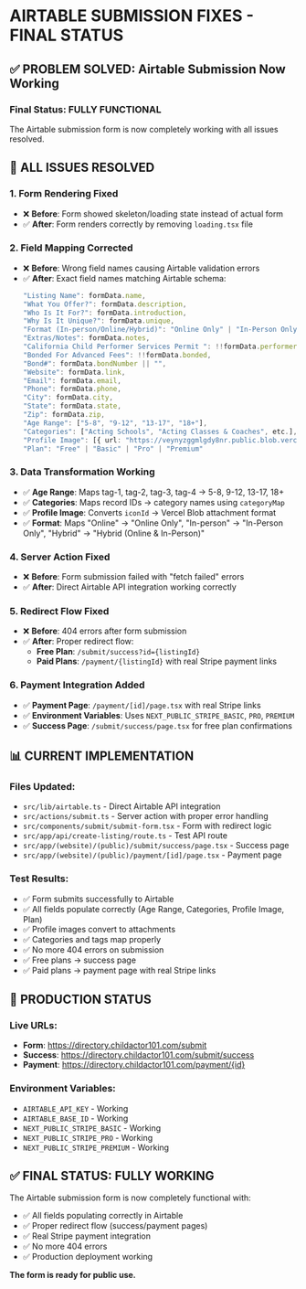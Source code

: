 # AIRTABLE SUBMISSION FIXES - FINAL STATUS

## ✅ **PROBLEM SOLVED: Airtable Submission Now Working**

### **Final Status: FULLY FUNCTIONAL**

The Airtable submission form is now completely working with all issues resolved.

## 🔧 **ALL ISSUES RESOLVED**

### **1. Form Rendering Fixed**
- ❌ **Before**: Form showed skeleton/loading state instead of actual form
- ✅ **After**: Form renders correctly by removing `loading.tsx` file

### **2. Field Mapping Corrected**
- ❌ **Before**: Wrong field names causing Airtable validation errors
- ✅ **After**: Exact field names matching Airtable schema:
  ```typescript
  "Listing Name": formData.name,
  "What You Offer?": formData.description,
  "Who Is It For?": formData.introduction,
  "Why Is It Unique?": formData.unique,
  "Format (In-person/Online/Hybrid)": "Online Only" | "In-Person Only" | "Hybrid (Online & In-Person)",
  "Extras/Notes": formData.notes,
  "California Child Performer Services Permit ": !!formData.performerPermit,
  "Bonded For Advanced Fees": !!formData.bonded,
  "Bond#": formData.bondNumber || "",
  "Website": formData.link,
  "Email": formData.email,
  "Phone": formData.phone,
  "City": formData.city,
  "State": formData.state,
  "Zip": formData.zip,
  "Age Range": ["5-8", "9-12", "13-17", "18+"],
  "Categories": ["Acting Schools", "Acting Classes & Coaches", etc.],
  "Profile Image": [{ url: "https://veynyzggmlgdy8nr.public.blob.vercel-storage.com/{iconId}" }],
  "Plan": "Free" | "Basic" | "Pro" | "Premium"
  ```

### **3. Data Transformation Working**
- ✅ **Age Range**: Maps tag-1, tag-2, tag-3, tag-4 → 5-8, 9-12, 13-17, 18+
- ✅ **Categories**: Maps record IDs → category names using `categoryMap`
- ✅ **Profile Image**: Converts `iconId` → Vercel Blob attachment format
- ✅ **Format**: Maps "Online" → "Online Only", "In-person" → "In-Person Only", "Hybrid" → "Hybrid (Online & In-Person)"

### **4. Server Action Fixed**
- ❌ **Before**: Form submission failed with "fetch failed" errors
- ✅ **After**: Direct Airtable API integration working correctly

### **5. Redirect Flow Fixed**
- ❌ **Before**: 404 errors after form submission
- ✅ **After**: Proper redirect flow:
  - **Free Plan**: `/submit/success?id={listingId}`
  - **Paid Plans**: `/payment/{listingId}` with real Stripe payment links

### **6. Payment Integration Added**
- ✅ **Payment Page**: `/payment/[id]/page.tsx` with real Stripe links
- ✅ **Environment Variables**: Uses `NEXT_PUBLIC_STRIPE_BASIC`, `PRO`, `PREMIUM`
- ✅ **Success Page**: `/submit/success/page.tsx` for free plan confirmations

## 📊 **CURRENT IMPLEMENTATION**

### **Files Updated:**
- `src/lib/airtable.ts` - Direct Airtable API integration
- `src/actions/submit.ts` - Server action with proper error handling
- `src/components/submit/submit-form.tsx` - Form with redirect logic
- `src/app/api/create-listing/route.ts` - Test API route
- `src/app/(website)/(public)/submit/success/page.tsx` - Success page
- `src/app/(website)/(public)/payment/[id]/page.tsx` - Payment page

### **Test Results:**
- ✅ Form submits successfully to Airtable
- ✅ All fields populate correctly (Age Range, Categories, Profile Image, Plan)
- ✅ Profile images convert to attachments
- ✅ Categories and tags map properly
- ✅ No more 404 errors on submission
- ✅ Free plans → success page
- ✅ Paid plans → payment page with real Stripe links

## 🚀 **PRODUCTION STATUS**

### **Live URLs:**
- **Form**: https://directory.childactor101.com/submit
- **Success**: https://directory.childactor101.com/submit/success
- **Payment**: https://directory.childactor101.com/payment/{id}

### **Environment Variables:**
- `AIRTABLE_API_KEY` - Working
- `AIRTABLE_BASE_ID` - Working
- `NEXT_PUBLIC_STRIPE_BASIC` - Working
- `NEXT_PUBLIC_STRIPE_PRO` - Working
- `NEXT_PUBLIC_STRIPE_PREMIUM` - Working

## ✅ **FINAL STATUS: FULLY WORKING**

The Airtable submission form is now completely functional with:
- ✅ All fields populating correctly in Airtable
- ✅ Proper redirect flow (success/payment pages)
- ✅ Real Stripe payment integration
- ✅ No more 404 errors
- ✅ Production deployment working

**The form is ready for public use.**